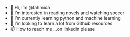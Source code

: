 - 👋 Hi, I’m @fahmida
- 👀 I’m interested in reading novels and watching soccer
- 🌱 I’m currently learning python and machine learning
- 💞️ I’m looking to learn a lot from Github resources
- 📫 How to reach me ...on linkedin please

<!---
famin95/famin95 is a ✨ special ✨ repository because its `README.md` (this file) appears on your GitHub profile.
You can click the Preview link to take a look at your changes.
--->
